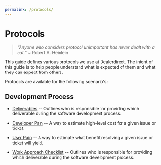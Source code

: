 ```yaml
---
permalink: /protocols/
---
```


# Protocols

> _“Anyone who considers protocol unimportant has never dealt with a cat.”_
> ~ Robert A. Heinlein

This guide defines various protocols we use at Dealerdirect. The intent of this 
guide is to help people understand what is expected of them and what they can 
expect from others.

Protocols are available for the following scenario's:

## Development Process 

- [Deliverables](./development-process/deliverables/) -- Outlines who is 
 responsible for providing which deliverable during the software development 
 process.
 
- [Developer Pain](./estimating/developer-pain/) -- A way to estimate high-level
  cost for a given issue or ticket.

- [User Pain](./estimating/user-pain/) -- A way to estimate what benefit resolving a given issue or ticket will yield.

- [Work Approach Checklist](./development-process/work-approach-checklist/) -- Outlines who is 
 responsible for providing which deliverable during the software development 
 process.
